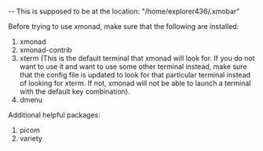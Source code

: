 -- This is supposed to be at the location: "/home/explorer436/.xmobar"

Before trying to use xmonad, make sure that the following are installed:
1. xmonad
2. xmonad-contrib
3. xterm (This is the default terminal that xmonad will look for. If you do not want to use it and want to use some other terminal instead, make sure that the config file is updated to look for that particular terminal instead of looking for xterm. If not, xmonad will not be able to launch a terminal with the default key combination).
4. dmenu

Additional helpful packages:
1. picom
2. variety
